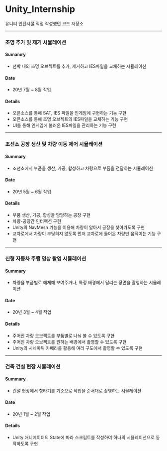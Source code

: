 # Unity_Internship
 유니티 인턴시절 직접 작성했던 코드 저장소

---

### 조명 추가 및 제거 시뮬레이션
#### Sumamry
* 선박 내의 조명 오브젝트를 추가, 제거하고 IES파일을 교체하는 시뮬레이션
#### Date 
* 20년 7월 ~ 8월 작업
#### Details
* 오픈소스를 통해 SAT, IES 파일을 인게임에 구현하는 기능 구현
* 오픈소스를 통해 조명 오브젝트의 IES파일을 교체하는 기능 구현
* UI를 통해 인게임에 불러온 IES파일을 관리하는 기능 구현

---

### 조선소 공장 생산 및 차량 이동 제어 시뮬레이션
#### Summary
* 조선소에서 부품을 생산, 가공, 합성하고 차량으로 부품을 전달하는 시뮬레이션
#### Date
* 20년 5월 ~ 6월 작업
#### Details
* 부품 생산, 가공, 합성을 담당하는 공장 구현
* 차량-공장간 인터랙션 구현
* Unity의 NavMesh 기능을 이용해 차량이 알아서 공장을 찾아가도록 구현
* 교차로에서 차량이 부딪히지 않도록 먼저 교차로에 들어온 차량만 움직이는 기능 구현

---

### 신형 자동차 주행 영상 촬영 시뮬레이션
#### Summary
* 차량을 부품별로 해체해 보여주거나, 특정 배경에서 달리는 장면을 촬영하는 시뮬레이션
#### Date
* 20년 3월 ~ 4월 작업
#### Details
* 주어진 차량 오브젝트를 부품별로 나눠 볼 수 있도록 구현
* 주어진 차량 오브젝트를 원하는 배경에서 촬영할 수 있도록 구현
* Unity의 시네마틱 카메라를 활용해 여러 구도에서 촬영할 수 있도록 구현

---

### 건축 건설 현장 시뮬레이션
#### Summary
* 건설 현장에서 항타기를 기준으로 작업을 순서대로 촬영하는 시뮬레이션
#### Date
* 20년 1월 ~ 2월 작업
#### Details
* Unity 애니메이터의 State에 따라 스크립트를 작성하여 하나의 시뮬레이션으로 동작하도록 구현
